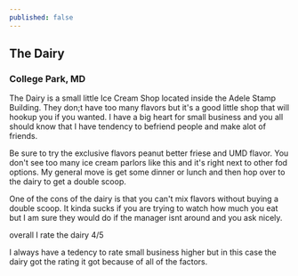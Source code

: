 ```yaml
---
published: false
---
```

## The Dairy

### College Park, MD

The Dairy is a small little Ice Cream Shop located inside the Adele Stamp Building. They don;t have too many flavors but it's a good little shop that will hookup you if you wanted. I have a big heart for small business and you all should know that I have tendency to befriend people and make alot of friends.

Be sure to try the exclusive flavors peanut better friese and UMD flavor. You don't see too many ice cream parlors like this and it's right next to other fod options. My general move is get some dinner or lunch and then hop over to the dairy to get a double scoop.

One of the cons of the dairy is that you can't mix flavors without buying a double scoop.
It kinda sucks if you are trying to watch how much you eat but I am sure they would do if the manager isnt around and you ask nicely.

overall I rate the dairy 4/5

I always have a tedency to rate small business higher but in this case the dairy got the rating it got because of all of the factors. 
